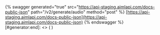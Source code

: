[#generator:start]: <> ({ "template": "swagger" })
{% swagger generated="true" src="https://api-staging.aimlapi.com/docs-public-json" path="/v2/generate/audio" method="post" %} [https://api-staging.aimlapi.com/docs-public-json](https://api-staging.aimlapi.com/docs-public-json)
{% endswagger %}
[#generator:end]: <> ( )